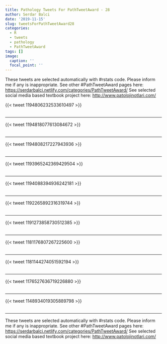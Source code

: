 ```yaml
---
title: Pathology Tweets For PathTweetAward - 28
author: Serdar Balci
date: '2019-11-15'
slug: tweetsForPathTweetAward28
categories:
  - R
  - tweets
  - pathology
  - PathTweetAward
tags: []
image:
  caption: ''
  focal_point: ''
---
```



These tweets are selected automatically with #rstats code. Please inform me if any is inappropriate.
See other #PathTweetAward pages here: https://serdarbalci.netlify.com/categories/PathTweetAward/ 
See selected social media based textbook project here: http://www.patolojinotlari.com/

{{< tweet 1194806232533610497 >}}
<br>
<br>
<hr>
{{< tweet 1194818077613084672 >}}
<br>
<br>
<hr>
{{< tweet 1194808217227943936 >}}
<br>
<br>
<hr>
{{< tweet 1193965242369429504 >}}
<br>
<br>
<hr>
{{< tweet 1194088394936242181 >}}
<br>
<br>
<hr>
{{< tweet 1192265892316319744 >}}
<br>
<br>
<hr>
{{< tweet 1191273858730512385 >}}
<br>
<br>
<hr>
{{< tweet 1181176807267225600 >}}
<br>
<br>
<hr>
{{< tweet 1181144274051592194 >}}
<br>
<br>
<hr>
{{< tweet 1176527636719226880 >}}
<br>
<br>
<hr>
{{< tweet 1148934019305889798 >}}
<br>
<br>
<hr>


These tweets are selected automatically with #rstats code. Please inform me if any is inappropriate.
See other #PathTweetAward pages here: https://serdarbalci.netlify.com/categories/PathTweetAward/ 
See selected social media based textbook project here: http://www.patolojinotlari.com/
